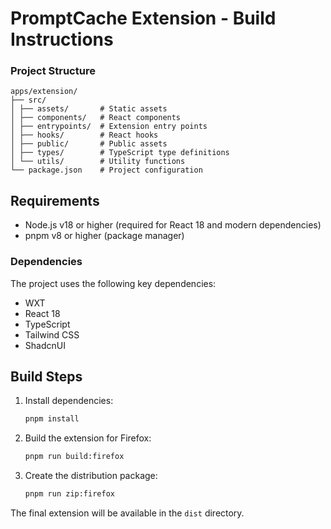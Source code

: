 # PromptCache Extension - Build Instructions

### Project Structure

```
apps/extension/
├── src/
│ ├── assets/       # Static assets
│ ├── components/   # React components
│ ├── entrypoints/  # Extension entry points
│ ├── hooks/        # React hooks
│ ├── public/       # Public assets
│ ├── types/        # TypeScript type definitions
│ └── utils/        # Utility functions
└── package.json    # Project configuration
```

## Requirements

- Node.js v18 or higher (required for React 18 and modern dependencies)
- pnpm v8 or higher (package manager)

### Dependencies

The project uses the following key dependencies:

- WXT
- React 18
- TypeScript
- Tailwind CSS
- ShadcnUI

## Build Steps

1. Install dependencies:

    ```sh
    pnpm install
    ```

2. Build the extension for Firefox:

    ```sh
    pnpm run build:firefox
    ```

3. Create the distribution package:

    ```sh
    pnpm run zip:firefox
    ```

The final extension will be available in the `dist` directory.


